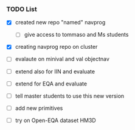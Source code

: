 ### TODO List

- [x] created new repo "named" navprog
    - [ ] give access to tommaso and Ms students
- [x] creating navprog repo on cluster

- [ ] evalaute on minival and val objectnav
- [ ] extend also for IIN and evaluate
- [ ] extend for EQA and evaluate
- [ ] tell master students to use this new version
- [ ] add new primitives
- [ ] try on Open-EQA dataset HM3D 